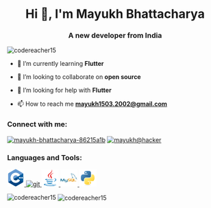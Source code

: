 <h1 align="center">Hi 👋, I'm Mayukh Bhattacharya</h1>
<h3 align="center">A new developer from India</h3>

<p align="left"> <img src="https://komarev.com/ghpvc/?username=codereacher15&label=Profile%20views&color=0e75b6&style=flat" alt="codereacher15" /> </p>

- 🌱 I’m currently learning **Flutter**

- 👯 I’m looking to collaborate on **open source**

- 🤝 I’m looking for help with **Flutter**

- 📫 How to reach me **mayukh1503.2002@gmail.com**

<h3 align="left">Connect with me:</h3>
<p align="left">
<a href="https://www.linkedin.com/in/mayukh-bhattacharya-86215a1ba" target="blank"><img align="center" src="https://cdn.jsdelivr.net/npm/simple-icons@3.0.1/icons/linkedin.svg" alt="mayukh-bhattacharya-86215a1b" height="30" width="40" /></a>
<a href="https://www.hackerrank.com/mayukh1503_2002" target="blank"><img align="center" src="https://cdn.jsdelivr.net/npm/simple-icons@3.0.1/icons/hackerrank.svg" alt="mayukh@hacker" height="30" width="40" /></a>
</p>

<h3 align="left">Languages and Tools:</h3>
<p align="left"> <a href="https://www.w3schools.com/cpp/" target="_blank"> <img src="https://raw.githubusercontent.com/devicons/devicon/master/icons/cplusplus/cplusplus-original.svg" alt="cplusplus" width="40" height="40"/> </a> <a href="https://git-scm.com/" target="_blank"> <img src="https://www.vectorlogo.zone/logos/git-scm/git-scm-icon.svg" alt="git" width="40" height="40"/> </a> <a href="https://www.java.com" target="_blank"> <img src="https://raw.githubusercontent.com/devicons/devicon/master/icons/java/java-original.svg" alt="java" width="40" height="40"/> </a> <a href="https://www.mysql.com/" target="_blank"> <img src="https://raw.githubusercontent.com/devicons/devicon/master/icons/mysql/mysql-original-wordmark.svg" alt="mysql" width="40" height="40"/> </a> <a href="https://www.python.org" target="_blank"> <img src="https://raw.githubusercontent.com/devicons/devicon/master/icons/python/python-original.svg" alt="python" width="40" height="40"/> </a> </p>

<p><img align="left" src="https://github-readme-stats.vercel.app/api/top-langs?username=codereacher15&show_icons=true&locale=en&layout=compact" alt="codereacher15" /></p>

<p>&nbsp;<img align="center" src="https://github-readme-stats.vercel.app/api?username=codereacher15&show_icons=true&locale=en" alt="codereacher15" /></p>
